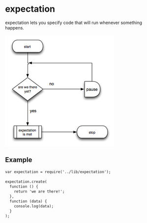 # expectation

expectation lets you specify code that will run whenever something happens.

![expectation flowchart](https://github.com/bpedro/node-expectation/raw/master/doc/images/expectation.png)

## Example

    var expectation = require('../lib/expectation');

    expectation.create(
      function () {
        return 'we are there!';
      },
      function (data) {
        console.log(data);
      }
    );